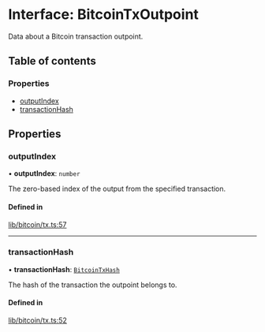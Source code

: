 # Interface: BitcoinTxOutpoint

Data about a Bitcoin transaction outpoint.

## Table of contents

### Properties

- [outputIndex](BitcoinTxOutpoint.md#outputindex)
- [transactionHash](BitcoinTxOutpoint.md#transactionhash)

## Properties

### outputIndex

• **outputIndex**: `number`

The zero-based index of the output from the specified transaction.

#### Defined in

[lib/bitcoin/tx.ts:57](https://github.com/Unknown-Gravity/tbtc-v2-sdk/blob/main/typescript/src/lib/bitcoin/tx.ts#L57)

___

### transactionHash

• **transactionHash**: [`BitcoinTxHash`](../classes/BitcoinTxHash.md)

The hash of the transaction the outpoint belongs to.

#### Defined in

[lib/bitcoin/tx.ts:52](https://github.com/Unknown-Gravity/tbtc-v2-sdk/blob/main/typescript/src/lib/bitcoin/tx.ts#L52)
